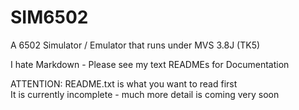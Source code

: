 # SIM6502
A 6502 Simulator / Emulator that runs under MVS 3.8J (TK5)  
  
  
I hate Markdown - Please see my text READMEs for Documentation  

ATTENTION: README.txt is what you want to read first  
It is currently incomplete - much more detail is coming very soon


